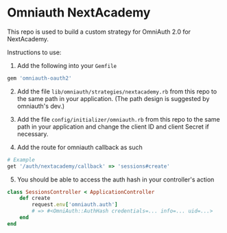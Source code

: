 # Omniauth NextAcademy

This repo is used to build a custom strategy for OmniAuth 2.0 for NextAcademy.

Instructions to use:

1. Add the following into your `Gemfile`
```ruby
gem 'omniauth-oauth2'
```

2. Add the file `lib/omniauth/strategies/nextacademy.rb` from this repo to the same path in your application. (The path design is suggested by omniauth's dev.)


3. Add the file `config/initializer/omniauth.rb` from this repo to the same path in your application and change the client ID and client Secret if necessary.

4. Add the route for omniauth callback as such
```ruby
# Example
get '/auth/nextacademy/callback' => 'sessions#create'
```

5. You should be able to access the auth hash in your controller's action
```ruby
class SessionsController < ApplicationController
	def create
    	request.env['omniauth.auth'] 
        # => #<OmniAuth::AuthHash credentials=... info=... uid=...>
    end
end
```




